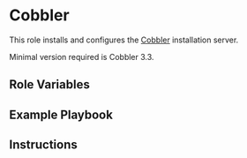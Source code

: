 Cobbler
=======

This role installs and configures the [Cobbler][1] installation server.

[1]: https://cobbler.github.io/

Minimal version required is Cobbler 3.3.

Role Variables
--------------

Example Playbook
----------------

Instructions
------------

